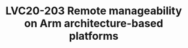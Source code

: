 ---
categories:
- lvc20
description: A satellite management controller (MC) on a server platform interfaces
  with a Baseboard Management Controller (BMC) enabling the platform to be remotely
  managed and monitored. The communication between the satellite MC and the BMC use
  protocols defined by DMTF PMCI working group and includes the PLDM and MCTP protocols.<br><br>This
  presentation talks about the integration of OpenBMC project’s PLDM and MCTP libraries
  on Arm’s Neoverse Reference Design platforms to allow the interfacing of this platform
  with a BMC. The Neoverse Reference Design platform includes a satellite management
  controller and these libraries execute as firmware extensions on this controller.
  This firmware stack processes PLDM requests, reads the Platform Data Records (PDR)
  on the platform, encodes this information as a PLDM response and returns it to the
  BMC. A PLDM message loop-back mechanism is used to simplify the validation of message
  generation and response. This enables the MC to handle RAS error logging, monitoring
  and control and remote debug communication with the BMC. Key takeaways for the audience
  include an introduction to PMCI defined messaging between MC and BMC and details
  of integration and usage of PLDM/MCTP libraries on MC of the Neoverse reference
  design platform.
image: /assets/images/featured-images/lvc20/LVC20-203.png
session_id: LVC20-203
session_room: '[Track 3] DataCenter'
session_slot:
  end_time: 2020-09-23 09:10
  start_time: 2020-09-23 08:45
session_speakers:
- speaker_bio: Prabin is a Software Engineer in the Open Source Software group at
    Arm. He works on platform software development for Arm&#39;s Neoverse enterprise
    reference platforms. His main focus is on enabling remote manageability for Arm&#39;s
    Neoverse reference design platform and firmware development.
  speaker_company: ''
  speaker_image: http://avatars.sched.co/c/28/11406049/avatar.jpg.320x320px.jpg?5bd
  speaker_name: Prabin CA
  speaker_position: Arm, Software Engineer
  speaker_role: speaker
session_track: Data Center
tag: session
tags: Data Center
title: LVC20-203 Remote manageability on Arm architecture-based platforms
amazon_s3_presentation_url: ''
amazon_s3_video_url: https://static.linaro.org/connect/lvc20/videos/lvc20-203.mp4
---